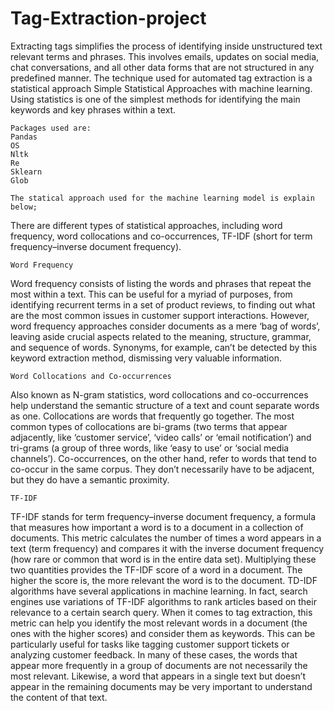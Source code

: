 # Tag-Extraction-project
Extracting tags simplifies the process of identifying inside unstructured text relevant terms and phrases. This involves emails, updates on social media, chat conversations, and all other data forms that are not structured in any predefined manner. The technique used for automated tag extraction is a statistical approach Simple Statistical Approaches with machine learning.
Using statistics is one of the simplest methods for identifying the main keywords and key phrases within a text.

	Packages used are:
	Pandas
	OS
	Nltk
	Re
	Sklearn
	Glob

	The statical approach used for the machine learning model is explain below;
There are different types of statistical approaches, including word frequency, word collocations and co-occurrences, TF-IDF (short for term frequency–inverse document frequency).

	Word Frequency
Word frequency consists of listing the words and phrases that repeat the most within a text. This can be useful for a myriad of purposes, from identifying recurrent terms in a set of product reviews, to finding out what are the most common issues in customer support interactions.
However, word frequency approaches consider documents as a mere ‘bag of words’, leaving aside crucial aspects related to the meaning, structure, grammar, and sequence of words. Synonyms, for example, can’t be detected by this keyword extraction method, dismissing very valuable information.

	Word Collocations and Co-occurrences
Also known as N-gram statistics, word collocations and co-occurrences help understand the semantic structure of a text and count separate words as one.
Collocations are words that frequently go together. The most common types of collocations are bi-grams (two terms that appear adjacently, like ‘customer service’, ‘video calls’ or ‘email notification’) and tri-grams (a group of three words, like ‘easy to use’ or ‘social media channels’).
Co-occurrences, on the other hand, refer to words that tend to co-occur in the same corpus. They don’t necessarily have to be adjacent, but they do have a semantic proximity.

	TF-IDF
TF-IDF stands for term frequency–inverse document frequency, a formula that measures how important a word is to a document in a collection of documents.
This metric calculates the number of times a word appears in a text (term frequency) and compares it with the inverse document frequency (how rare or common that word is in the entire data set).
Multiplying these two quantities provides the TF-IDF score of a word in a document. The higher the score is, the more relevant the word is to the document.
TD-IDF algorithms have several applications in machine learning. In fact, search engines use variations of TF-IDF algorithms to rank articles based on their relevance to a certain search query.
When it comes to tag extraction, this metric can help you identify the most relevant words in a document (the ones with the higher scores) and consider them as keywords. This can be particularly useful for tasks like tagging customer support tickets or analyzing customer feedback.
In many of these cases, the words that appear more frequently in a group of documents are not necessarily the most relevant. Likewise, a word that appears in a single text but doesn’t appear in the remaining documents may be very important to understand the content of that text.
